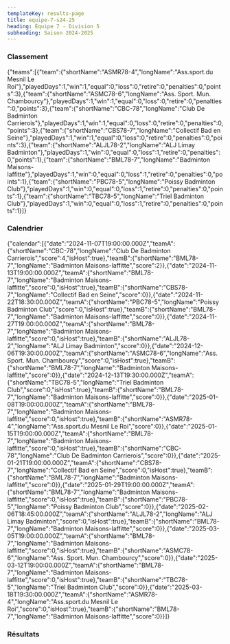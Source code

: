 ```yaml
---
templateKey: results-page
title: equipe-7-s24-25
heading: Équipe 7 - Division 5
subheading: Saison 2024-2025
---
```

### Classement

<teamranking>{"teams":[{"team":{"shortName":"ASMR78-4","longName":"Ass.sport.du Mesnil Le Roi"},"playedDays":1,"win":1,"equal":0,"loss":0,"retire":0,"penalties":0,"points":3},{"team":{"shortName":"ASMC78-6","longName":"Ass. Sport. Mun. Chambourcy"},"playedDays":1,"win":1,"equal":0,"loss":0,"retire":0,"penalties":0,"points":3},{"team":{"shortName":"CBC-78","longName":"Club De Badminton Carrierois"},"playedDays":1,"win":1,"equal":0,"loss":0,"retire":0,"penalties":0,"points":3},{"team":{"shortName":"CBS78-7","longName":"Collectif Bad en Seine"},"playedDays":1,"win":1,"equal":0,"loss":0,"retire":0,"penalties":0,"points":3},{"team":{"shortName":"ALJL78-2","longName":"ALJ Limay Badminton"},"playedDays":1,"win":0,"equal":0,"loss":1,"retire":0,"penalties":0,"points":1},{"team":{"shortName":"BML78-7","longName":"Badminton Maisons-laffitte"},"playedDays":1,"win":0,"equal":0,"loss":1,"retire":0,"penalties":0,"points":1},{"team":{"shortName":"PBC78-5","longName":"Poissy Badminton Club"},"playedDays":1,"win":0,"equal":0,"loss":1,"retire":0,"penalties":0,"points":1},{"team":{"shortName":"TBC78-5","longName":"Triel Badminton Club"},"playedDays":1,"win":0,"equal":0,"loss":1,"retire":0,"penalties":0,"points":1}]}</teamranking>

### Calendrier

<teamcalendar>{"calendar":[{"date":"2024-11-07T19:00:00.000Z","teamA":{"shortName":"CBC-78","longName":"Club De Badminton Carrierois","score":4,"isHost":true},"teamB":{"shortName":"BML78-7","longName":"Badminton Maisons-laffitte","score":2}},{"date":"2024-11-13T19:00:00.000Z","teamA":{"shortName":"BML78-7","longName":"Badminton Maisons-laffitte","score":0,"isHost":true},"teamB":{"shortName":"CBS78-7","longName":"Collectif Bad en Seine","score":0}},{"date":"2024-11-22T18:30:00.000Z","teamA":{"shortName":"PBC78-5","longName":"Poissy Badminton Club","score":0,"isHost":true},"teamB":{"shortName":"BML78-7","longName":"Badminton Maisons-laffitte","score":0}},{"date":"2024-11-27T19:00:00.000Z","teamA":{"shortName":"BML78-7","longName":"Badminton Maisons-laffitte","score":0,"isHost":true},"teamB":{"shortName":"ALJL78-2","longName":"ALJ Limay Badminton","score":0}},{"date":"2024-12-06T19:30:00.000Z","teamA":{"shortName":"ASMC78-6","longName":"Ass. Sport. Mun. Chambourcy","score":0,"isHost":true},"teamB":{"shortName":"BML78-7","longName":"Badminton Maisons-laffitte","score":0}},{"date":"2024-12-13T19:30:00.000Z","teamA":{"shortName":"TBC78-5","longName":"Triel Badminton Club","score":0,"isHost":true},"teamB":{"shortName":"BML78-7","longName":"Badminton Maisons-laffitte","score":0}},{"date":"2025-01-08T19:00:00.000Z","teamA":{"shortName":"BML78-7","longName":"Badminton Maisons-laffitte","score":0,"isHost":true},"teamB":{"shortName":"ASMR78-4","longName":"Ass.sport.du Mesnil Le Roi","score":0}},{"date":"2025-01-15T19:00:00.000Z","teamA":{"shortName":"BML78-7","longName":"Badminton Maisons-laffitte","score":0,"isHost":true},"teamB":{"shortName":"CBC-78","longName":"Club De Badminton Carrierois","score":0}},{"date":"2025-01-21T19:00:00.000Z","teamA":{"shortName":"CBS78-7","longName":"Collectif Bad en Seine","score":0,"isHost":true},"teamB":{"shortName":"BML78-7","longName":"Badminton Maisons-laffitte","score":0}},{"date":"2025-01-29T19:00:00.000Z","teamA":{"shortName":"BML78-7","longName":"Badminton Maisons-laffitte","score":0,"isHost":true},"teamB":{"shortName":"PBC78-5","longName":"Poissy Badminton Club","score":0}},{"date":"2025-02-06T18:45:00.000Z","teamA":{"shortName":"ALJL78-2","longName":"ALJ Limay Badminton","score":0,"isHost":true},"teamB":{"shortName":"BML78-7","longName":"Badminton Maisons-laffitte","score":0}},{"date":"2025-03-05T19:00:00.000Z","teamA":{"shortName":"BML78-7","longName":"Badminton Maisons-laffitte","score":0,"isHost":true},"teamB":{"shortName":"ASMC78-6","longName":"Ass. Sport. Mun. Chambourcy","score":0}},{"date":"2025-03-12T19:00:00.000Z","teamA":{"shortName":"BML78-7","longName":"Badminton Maisons-laffitte","score":0,"isHost":true},"teamB":{"shortName":"TBC78-5","longName":"Triel Badminton Club","score":0}},{"date":"2025-03-18T19:30:00.000Z","teamA":{"shortName":"ASMR78-4","longName":"Ass.sport.du Mesnil Le Roi","score":0,"isHost":true},"teamB":{"shortName":"BML78-7","longName":"Badminton Maisons-laffitte","score":0}}]}</teamcalendar>

### Résultats